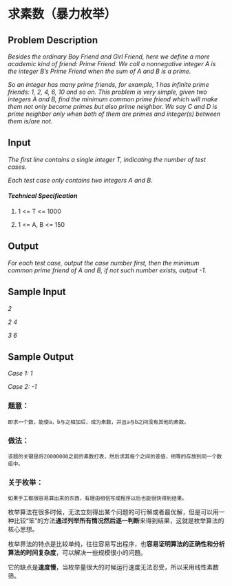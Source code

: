 # 求素数（暴力枚举）

## **Problem Description**

*Besides the ordinary Boy Friend and Girl Friend, here we define a more academic kind of friend: Prime Friend. We call a nonnegative integer A is the integer B’s Prime Friend when the sum of A and B is a prime.*

*So an integer has many prime friends, for example, 1 has infinite prime friends: 1, 2, 4, 6, 10 and so on. This problem is very simple, given two integers A and B, find the minimum common prime friend which will make them not only become primes but also prime neighbor. We say C and D is prime neighbor only when both of them are primes and integer(s) between them is/are not.*



## **Input**

*The first line contains a single integer T, indicating the number of test cases.*

*Each test case only contains two integers A and B.*



#### *Technical Specification*



1. 1 <= T <= 1000

2. 1 <= A, B <= 150



## **Output**

*For each test case, output the case number first, then the minimum common prime friend of A and B, if not such number exists, output -1.*



## **Sample Input**

*2*

*2 4*

*3 6*



## **Sample Output**

*Case 1: 1*

*Case 2: -1*



### **题意：**

 	即求一个数，能使a，b与之相加后，成为素数，并且a与b之间没有其他的素数。



### **做法：**

 	该题的关键是将20000000之前的素数打表，然后求其每个之间的差值，相等的存放到同一个数组中。



### **关于枚举：**

 	如果手工都很容易算出来的东西，有理由相信写成程序以后也能很快得到结果。

​	枚举算法在很多时候，无法立刻得出某个问题的可行解或者最优解，但是可以用一种比较“笨”的方法**通过列举所有情况然后逐一判断**来得到结果，这就是枚举算法的核心思想。

​	枚举界法的特点是比较单纯，往往容易写出程序，也**容易证明算法的正确性和分析算法的时间复杂度**，可以解决一些规模很小的问題。

​	它的缺点是**速度慢**，当枚举量很大的时候运行速度无法忍受，所以采用线性素数筛。

​	